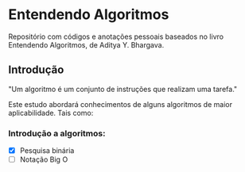 # Entendendo Algoritmos
Repositório com códigos e anotações pessoais baseados no livro Entendendo Algoritmos, de Aditya Y. Bhargava.

## Introdução
"Um algoritmo é um conjunto de instruções que realizam uma tarefa."

Este estudo abordará conhecimentos de alguns algoritmos de maior aplicabilidade. Tais como:

### Introdução a algoritmos:
- [x] Pesquisa binária
- [ ] Notação Big O